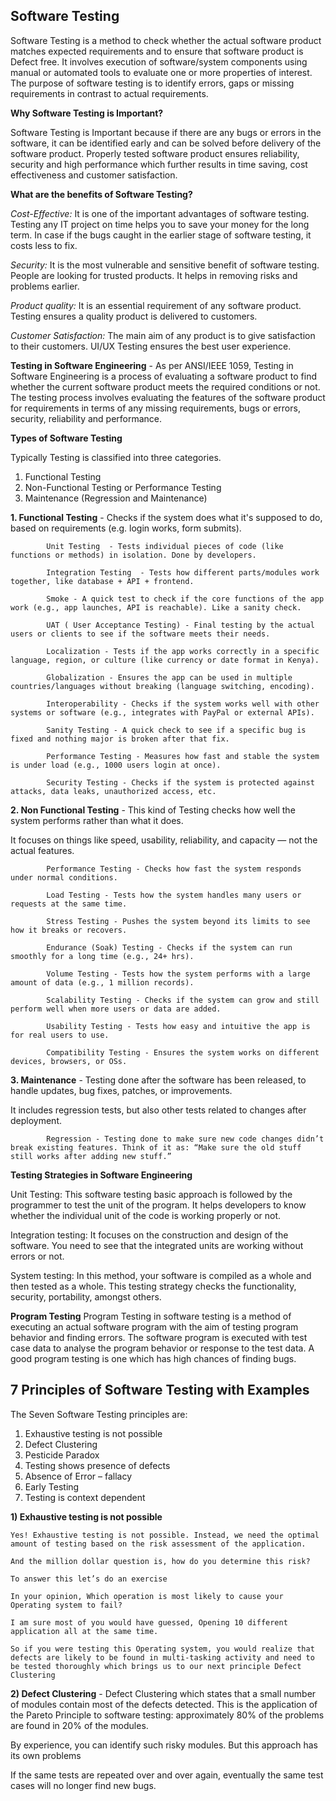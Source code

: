 ## **Software Testing**


Software Testing is a method to check whether the actual software product matches expected requirements and to ensure that software product is Defect free. It involves execution of software/system components using manual or automated tools to evaluate one or more properties of interest. The purpose of software testing is to identify errors, gaps or missing requirements in contrast to actual requirements.

**Why Software Testing is Important?**

Software Testing is Important because if there are any bugs or errors in the software, it can be identified early and can be solved before delivery of the software product. Properly tested software product ensures reliability, security and high performance which further results in time saving, cost effectiveness and customer satisfaction.

**What are the benefits of Software Testing?**

*Cost-Effective:* It is one of the important advantages of software testing. Testing any IT project on time helps you to save your money for the long term. In case if the bugs caught in the earlier stage of software testing, it costs less to fix.

*Security:* It is the most vulnerable and sensitive benefit of software testing. People are looking for trusted products. It helps in removing risks and problems earlier.

*Product quality:* It is an essential requirement of any software product. Testing ensures a quality product is delivered to customers.

*Customer Satisfaction:* The main aim of any product is to give satisfaction to their customers. UI/UX Testing ensures the best user experience.

**Testing in Software Engineering**  - As per ANSI/IEEE 1059, Testing in Software Engineering is a process of evaluating a software product to find whether the current software product meets the required conditions or not. The testing process involves evaluating the features of the software product for requirements in terms of any missing requirements, bugs or errors, security, reliability and performance.

**Types of Software Testing**

Typically Testing is classified into three categories.

1. Functional Testing
2. Non-Functional Testing or Performance Testing
3. Maintenance (Regression and Maintenance)


**1. Functional Testing**  -  Checks if the system does what it's supposed to do, based on requirements (e.g. login works, form submits).

            Unit Testing  - Tests individual pieces of code (like functions or methods) in isolation. Done by developers.

            Integration Testing  - Tests how different parts/modules work together, like database + API + frontend.

            Smoke - A quick test to check if the core functions of the app work (e.g., app launches, API is reachable). Like a sanity check.

            UAT ( User Acceptance Testing) - Final testing by the actual users or clients to see if the software meets their needs.

            Localization - Tests if the app works correctly in a specific language, region, or culture (like currency or date format in Kenya).

            Globalization - Ensures the app can be used in multiple countries/languages without breaking (language switching, encoding).

            Interoperability - Checks if the system works well with other systems or software (e.g., integrates with PayPal or external APIs).

            Sanity Testing - A quick check to see if a specific bug is fixed and nothing major is broken after that fix.

            Performance Testing - Measures how fast and stable the system is under load (e.g., 1000 users login at once).

            Security Testing - Checks if the system is protected against attacks, data leaks, unauthorized access, etc.

**2. Non Functional Testing**  -  This kind of Testing checks how well the system performs rather than what it does.

It focuses on things like speed, usability, reliability, and capacity — not the actual features.

            Performance Testing - Checks how fast the system responds under normal conditions.

            Load Testing - Tests how the system handles many users or requests at the same time.

            Stress Testing - Pushes the system beyond its limits to see how it breaks or recovers.

            Endurance (Soak) Testing - Checks if the system can run smoothly for a long time (e.g., 24+ hrs).

            Volume Testing - Tests how the system performs with a large amount of data (e.g., 1 million records).

            Scalability Testing - Checks if the system can grow and still perform well when more users or data are added.

            Usability Testing - Tests how easy and intuitive the app is for real users to use.

            Compatibility Testing - Ensures the system works on different devices, browsers, or OSs.

**3. Maintenance**  -  Testing done after the software has been released, to handle updates, bug fixes, patches, or improvements.

It includes regression tests, but also other tests related to changes after deployment.

            Regression - Testing done to make sure new code changes didn’t break existing features. Think of it as: “Make sure the old stuff still works after adding new stuff.”


**Testing Strategies in Software Engineering**

Unit Testing: This software testing basic approach is followed by the programmer to test the unit of the program. It helps developers to know whether the individual unit of the code is working properly or not.

Integration testing: It focuses on the construction and design of the software. You need to see that the integrated units are working without errors or not.

System testing: In this method, your software is compiled as a whole and then tested as a whole. This testing strategy checks the functionality, security, portability, amongst others.

**Program Testing**
Program Testing in software testing is a method of executing an actual software program with the aim of testing program behavior and finding errors. 
The software program is executed with test case data to analyse the program behavior or response to the test data. A good program testing is one which has high chances of finding bugs.





## **7 Principles of Software Testing with Examples**

The Seven Software Testing principles are:

1) Exhaustive testing is not possible
2) Defect Clustering
3) Pesticide Paradox
4) Testing shows presence of defects
5) Absence of Error – fallacy
6) Early Testing
7) Testing is context dependent


**1) Exhaustive testing is not possible**

    Yes! Exhaustive testing is not possible. Instead, we need the optimal amount of testing based on the risk assessment of the application.

    And the million dollar question is, how do you determine this risk?

    To answer this let’s do an exercise

    In your opinion, Which operation is most likely to cause your Operating system to fail?

    I am sure most of you would have guessed, Opening 10 different application all at the same time.

    So if you were testing this Operating system, you would realize that defects are likely to be found in multi-tasking activity and need to be tested thoroughly which brings us to our next principle Defect Clustering


**2) Defect Clustering** - Defect Clustering which states that a small number of modules contain most of the defects detected. This is the application of the Pareto Principle to software testing: approximately 80% of the problems are found in 20% of the modules.

By experience, you can identify such risky modules. But this approach has its own problems

If the same tests are repeated over and over again, eventually the same test cases will no longer find new bugs.




